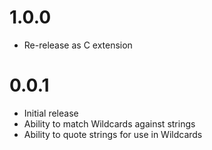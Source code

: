 # 1.0.0 #

*   Re-release as C extension


# 0.0.1 #

*   Initial release
*   Ability to match Wildcards against strings
*   Ability to quote strings for use in Wildcards

